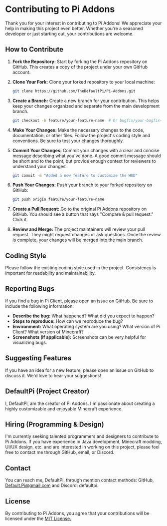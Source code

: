 # Contributing to Pi Addons

Thank you for your interest in contributing to Pi Addons! We appreciate your help in making this project even better.  Whether you're a seasoned developer or just starting out, your contributions are welcome.

## How to Contribute

1.  **Fork the Repository:** Start by forking the Pi Addons repository on GitHub. This creates a copy of the project under your own GitHub account.

2.  **Clone Your Fork:** Clone your forked repository to your local machine:

    ```bash
    git clone https://github.com/TheDefaultPi/Pi-Addons.git
    ```

3.  **Create a Branch:** Create a new branch for your contribution.  This helps keep your changes organized and separate from the main development branch.

    ```bash
    git checkout -b feature/your-feature-name  # Or bugfix/your-bugfix-name, etc.
    ```

4.  **Make Your Changes:** Make the necessary changes to the code, documentation, or other files.  Follow the project's coding style and conventions.  Be sure to test your changes thoroughly.

5.  **Commit Your Changes:** Commit your changes with a clear and concise message describing what you've done.  A good commit message should be short and to the point, but provide enough context for reviewers to understand your changes.

    ```bash
    git commit -m "Added a new feature to customize the HUD"
    ```

6.  **Push Your Changes:** Push your branch to your forked repository on GitHub:

    ```bash
    git push origin feature/your-feature-name
    ```

7.  **Create a Pull Request:** Go to the original Pi Addons repository on GitHub.  You should see a button that says "Compare & pull request." Click it.

8.  **Review and Merge:** The project maintainers will review your pull request.  They might request changes or ask questions.  Once the review is complete, your changes will be merged into the main branch.

## Coding Style

Please follow the existing coding style used in the project.  Consistency is important for readability and maintainability.

## Reporting Bugs

If you find a bug in Pi Client, please open an issue on GitHub.  Be sure to include the following information:

*   **Describe the bug:** What happened? What did you expect to happen?
*   **Steps to reproduce:** How can we reproduce the bug?
*   **Environment:** What operating system are you using? What version of Pi Client? What version of Minecraft?
*   **Screenshots (if applicable):** Screenshots can be very helpful for visualizing bugs.

## Suggesting Features

If you have an idea for a new feature, please open an issue on GitHub to discuss it.  We'd love to hear your suggestions!

## DefaultPi (Project Creator)

I, DefaultPi, am the creator of Pi Addons.  I'm passionate about creating a highly customizable and enjoyable Minecraft experience.

## Hiring (Programming & Design)

I'm currently seeking talented programmers and designers to contribute to Pi Addons.  If you have experience in Java development, Minecraft modding, UI/UX design, etc. and are interested in working on this project, please feel free to contact me through GitHub, email, or Discord.

## Contact

You can reach me, DefaultPi, through mention contact methods: GitHub, [Default.Pi@gmail.com](mailto:Default.Pi@gmail.com) and Discord: defaultpi.

## License

By contributing to Pi Addons, you agree that your contributions will be licensed under the [MIT License.](LICENSE)
